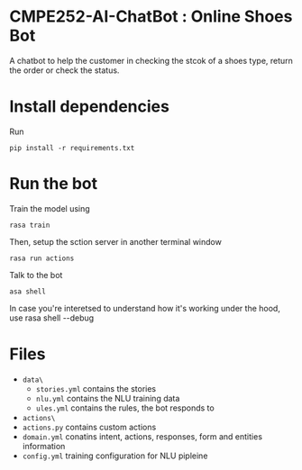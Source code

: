 # CMPE252-AI-ChatBot : Online Shoes Bot

A chatbot to help the customer in checking the stcok of a shoes type, return the order or check the status.


# Install dependencies
Run

```
pip install -r requirements.txt
```

# Run the bot

Train the model using 
```
rasa train
```

Then, setup the sction server in another terminal window 
```
rasa run actions
```

Talk to the bot
```
asa shell
```

In case you're interetsed to understand how it's working under the hood, use rasa shell --debug


# Files
  - `data\`
    - `stories.yml` contains the stories
    - `nlu.yml` contains the NLU training data
    - `ules.yml` contains the rules, the bot responds to
  - `actions\`
   - `actions.py` contains custom actions
  - `domain.yml` conatins intent, actions, responses, form and entities information
  - `config.yml` training configuration for NLU pipleine
